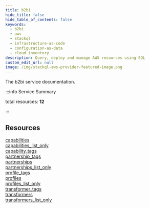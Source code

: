 ```yaml
---
title: b2bi
hide_title: false
hide_table_of_contents: false
keywords:
  - b2bi
  - aws
  - stackql
  - infrastructure-as-code
  - configuration-as-data
  - cloud inventory
description: Query, deploy and manage AWS resources using SQL
custom_edit_url: null
image: /img/stackql-aws-provider-featured-image.png
---
```


The b2bi service documentation.

:::info Service Summary

<div class="row">
<div class="providerDocColumn">
<span>total resources:&nbsp;<b>12</b></span><br />
</div>
</div>

:::

## Resources
<div class="row">
<div class="providerDocColumn">
<a href="/services/b2bi/capabilities/">capabilities</a><br />
<a href="/services/b2bi/capabilities_list_only/">capabilities_list_only</a><br />
<a href="/services/b2bi/capability_tags/">capability_tags</a><br />
<a href="/services/b2bi/partnership_tags/">partnership_tags</a><br />
<a href="/services/b2bi/partnerships/">partnerships</a><br />
<a href="/services/b2bi/partnerships_list_only/">partnerships_list_only</a>
</div>
<div class="providerDocColumn">
<a href="/services/b2bi/profile_tags/">profile_tags</a><br />
<a href="/services/b2bi/profiles/">profiles</a><br />
<a href="/services/b2bi/profiles_list_only/">profiles_list_only</a><br />
<a href="/services/b2bi/transformer_tags/">transformer_tags</a><br />
<a href="/services/b2bi/transformers/">transformers</a><br />
<a href="/services/b2bi/transformers_list_only/">transformers_list_only</a>
</div>
</div>